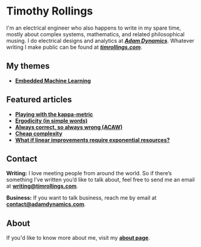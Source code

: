 # Timothy Rollings
I'm an electrical engineer who also happens to write in my spare time, mostly about complex systems, mathematics, and related philosophical musing. I do electrical designs and analytics at _**[Adam Dynamics](https://adamdynamics.com)**_. Whatever writing I make public can be found at _**[timrollings.com](https://timrollings.com/)**_.

## My themes
- **[Embedded Machine Learning]([https://timrollings.com/themes/promises/](https://timrollings.com/themes/embedded-machine-learning/))**

## Featured articles
- **[Playing with the kappa-metric](https://timrollings.com/notes/playing-with-the-kappa-metric/)**
- **[Ergodicity (in simple words)](https://timrollings.com/notes/ergodicity-in-simple-words/)**
- **[Always correct, so always wrong (ACAW)](https://timrollings.com/notes/always-correct-so-always-wrong-acaw/)**
- **[Cheap complexity](https://timrollings.com/notes/cheap-complexity/)**
- **[What if linear improvements require exponential resources?](https://timrollings.com/notes/what-if-linear-improvements-require-exponential-resources/)**

## Contact
**Writing:** I love meeting people from around the world. So if there’s something I’ve written you’d like to talk about, feel free to send me an email at **[writing@timrollings.com](mailto:writing@timrollings.com)**.

**Business:** If you want to talk business, reach me by email at **[contact@adamdynamics.com](mailto:info@adamdynamics.com)**.

## About
If you'd like to know more about me, visit my **[about page](https://timrollings.com/about/)**.
